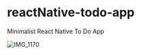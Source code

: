 # reactNative-todo-app
Minimalist React Native To Do App

![IMG_1170](https://user-images.githubusercontent.com/47292808/223072586-0cd0e2eb-2288-429a-bf2e-3bf0d83bf975.PNG)
